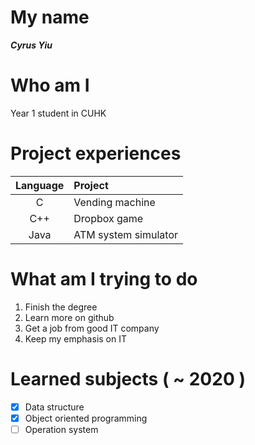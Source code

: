 # My name
***Cyrus Yiu***

# Who am I
Year 1 student in CUHK

# Project experiences
| Language | Project |
| :----: | :--- |
| C | Vending machine |
| C++ | Dropbox game |
| Java | ATM system simulator |

# What am I trying to do
1. Finish the degree
2. Learn more on github
3. Get a job from good IT company
4. Keep my emphasis on IT

# Learned subjects ( ~ 2020 )
-[x] Data structure <br/>
-[x] Object oriented programming <br/>
-[ ] Operation system
